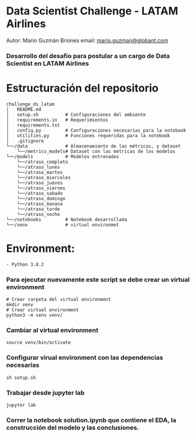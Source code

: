 # Data Scientist Challenge - LATAM Airlines 

Autor: Mario Guzmán Briones
email: mario.guzman@globant.com

### Desarrollo del desafío para postular a un cargo de Data Scientist en LATAM Airlines

# Estructuración del repositorio

```
challenge_ds_latam
│   README.md
│   setup.sh          # Configuraciones del ambiente
│   requirements.in   # Requerimientos
│   requirements.txt
│   config.py         # Configuraciones necesarias para la notebook
│   utilities.py      # Funciones requeridas para la notebook
│   .gitignore        
└──/data              # Almacenamiento de las métricas, y dataset
    └──/metrics_models# Dataset con las métricas de los modelos  
└──/models            # Modelos entrenados
    └──/atraso_completo
    └──/atraso_lunes
    └──/atraso_martes
    └──/atraso_miercoles
    └──/atraso_jueves
    └──/atraso_viernes
    └──/atraso_sabado
    └──/atraso_domingo
    └──/atraso_manana
    └──/atraso_tarde
    └──/atraso_noche
└──/notebooks         # Notebook desarrollada
└──/venv              # virtual environmet
```

# Environment:
    - Python 3.8.2

### Para ejecutar nuevamente este script se debe crear un virtual environment

```
# Crear carpeta del virtual environment
mkdir venv
# Crear virtual environment
python3 -m venv venv/
```

### Cambiar al virtual environment

```
source venv/bin/activate
```

### Configurar virual environment con las dependencias necesarias

```
sh setup.sh
```

### Trabajar desde jupyter lab

```
jupyter lab
```

### Correr la notebook **solution.ipynb** que contiene el EDA, la construcción del modelo y las conclusiones.